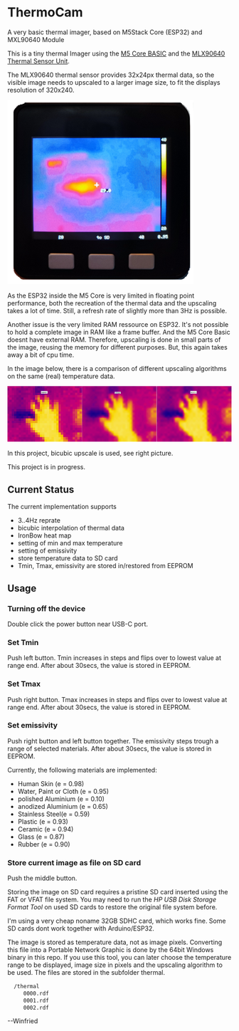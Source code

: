 # ThermoCam
A very basic thermal imager, based on M5Stack Core (ESP32) and MXL90640 Module

This is a tiny thermal Imager using the [M5 Core BASIC](https://docs.makerfactory.io/m5stack/core/black/) and the
[MLX90640 Thermal Sensor Unit](https://shop.m5stack.com/products/thermal-camera).

The MLX90640 thermal sensor provides 32x24px thermal data, so the visible image needs to upscaled to a larger image size,
to fit the displays resolution of 320x240.

![alt text](doc/M5.png)

As the ESP32 inside the M5 Core is very limited in floating point performance, both the recreation of the
thermal data and the upscaling takes a lot of time. Still, a refresh rate of slightly more than 3Hz is possible.

Another issue is the very limited RAM ressource on ESP32. It's not possible to hold a complete image in RAM like a frame buffer.
And the M5 Core Basic doesnt have external RAM. Therefore, upscaling is done in small parts of the image, reusing the memory
for different purposes. But, this again takes away a bit of cpu time.

In the image below, there is a comparison of different upscaling algorithms on the same (real) temperature data.

![alt text](doc/Interpolation.png)

In this project, bicubic upscale is used, see right picture.


This project is in progress.



## Current Status
The current implementation supports
* 3..4Hz reprate
* bicubic interpolation of thermal data
* IronBow heat map
* setting of min and max temperature
* setting of emissivity
* store temperature data to SD card
* Tmin, Tmax, emissivity are stored in/restored from EEPROM

## Usage
### Turning off the device
Double click the power button near USB-C port.
### Set Tmin
Push left button. Tmin increases in steps and flips over to lowest value at range end.
After about 30secs, the value is stored in EEPROM.
### Set Tmax
Push right button. Tmax increases in steps and flips over to lowest value at range end.
After about 30secs, the value is stored in EEPROM.
### Set emissivity
Push right button and left button together. The emissivity steps trough a range of selected materials.
After about 30secs, the value is stored in EEPROM.

Currently, the following materials are implemented:
* Human Skin (e = 0.98)
* Water, Paint or Cloth (e = 0.95)
* polished Aluminium (e = 0.10)
* anodized Aluminium (e = 0.65)
* Stainless Steel(e = 0.59)
* Plastic (e = 0.93)
* Ceramic (e = 0.94)
* Glass (e = 0.87)
* Rubber (e = 0.90)

### Store current image as file on SD card
Push the middle button.

Storing the image on SD card requires a pristine SD card inserted using the FAT or VFAT file system.
You may need to run the _HP USB Disk Storage Format Tool_ on used SD cards to restore the original file system before.

I'm using a very cheap noname 32GB SDHC card, which works fine.
Some SD cards dont work together with Arduino/ESP32.

The image is stored as temperature data, not as image pixels.
Converting this file into a Portable Network Graphic is done by the 64bit Windows binary in this repo.
If you use this tool, you can later choose the temperature range to be displayed, image size in pixels and
the upscaling algorithm to be used.
The files are stored in the subfolder thermal.
```
  /thermal
     0000.rdf
     0001.rdf
     0002.rdf
```






--Winfried
